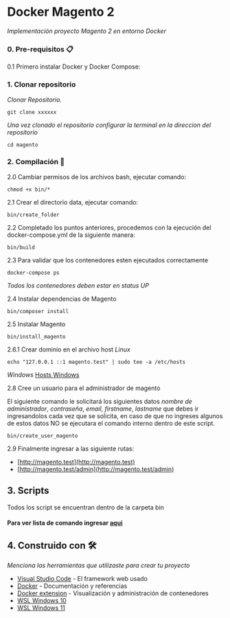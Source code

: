 # Docker Magento 2 

_Implementación proyecto Magento 2 en entorno Docker_

### 0. Pre-requisitos 📋

0.1 Primero instalar Docker y Docker Compose:

### 1. Clonar repositorio

_Clonar Repositorio._
```
git clone xxxxxx
```
_Una vez clonado el repositorio configurar la terminal en la direccion del repositorio_

```
cd magento
```

### 2. Compilación 🔧
2.0 Cambiar permisos de los archivos bash, ejecutar comando:
```
chmod +x bin/* 
```
2.1 Crear el directorio data, ejecutar comando:
```
bin/create_folder
```
2.2 Completado los puntos anteriores, procedemos con la ejecución del docker-compose.yml de la siguiente manera:
```
bin/build
```
2.3 Para validar que los contenedores esten ejecutados correctamente 
```
docker-compose ps
```
_Todos los contenedores deben estar en status UP_ 

2.4 Instalar dependencias de Magento
```
bin/composer install
```
2.5 Instalar Magento
```
bin/install_magento
```
2.6.1 Crear dominio en el archivo host
_Linux_
```
echo "127.0.0.1 ::1 magento.test" | sudo tee -a /etc/hosts 
```
_Windows_
[Hosts Windows](doc/hosts_windows.md)

2.8 Cree un usuario para el administrador de magento

El siguiente comando le solicitará los siguientes datos _nombre de administrador_, _contraseña_, _email_, _firstname_, _lastname_ que debes ir ingresandolos cada vez que se solicita, en caso de que no ingreses algunos de estos datos NO se ejecutara el comando interno dentro de este script.

```
bin/create_user_magento
```

2.9 Finalmente ingresar a las siguiente rutas:

* [http://magento.test](http://magento.test)
* [http://magento.test/admin](http://magento.test/admin)

## 3. Scripts

Todos los script se encuentran dentro de la carpeta bin
#### Para ver lista de comando ingresar [aqui](doc/script.md)

## 4. Construido con 🛠️

_Menciona las herramientas que utilizaste para crear tu proyecto_

* [Visual Studio Code](https://code.visualstudio.com/) - El framework web usado
* [Docker](https://hub.docker.com/) - Documentación y referencias
* [Docker extension](https://marketplace.visualstudio.com/items?itemName=ms-azuretools.vscode-docker) - Visualización y administración de contenedores
* [WSL Windows 10]()
* [WSL Windows 11]()